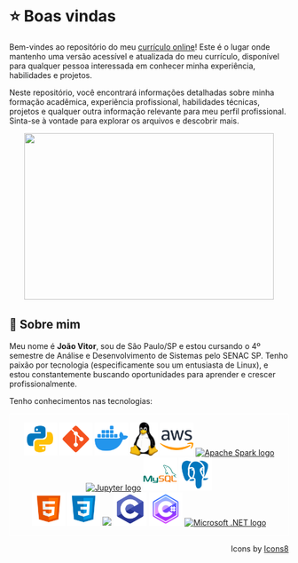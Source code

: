 # ⭐ Boas vindas

Bem-vindes ao repositório do meu [currículo online](https://jvitor-alol.github.io/Curriculum-Vitae/)! Este é o lugar onde mantenho uma versão acessível e atualizada do meu currículo, disponível para qualquer pessoa interessada em conhecer minha experiência, habilidades e projetos.

Neste repositório, você encontrará informações detalhadas sobre minha formação acadêmica, experiência profissional, habilidades técnicas, projetos e qualquer outra informação relevante para meu perfil profissional. Sinta-se à vontade para explorar os arquivos e descobrir mais.

<div align="center">
  <img src="https://media.giphy.com/media/dWesBcTLavkZuG35MI/giphy.gif" width="450" height="300">
</div>

## 🤖 Sobre mim

Meu nome é **João Vitor**, sou de São Paulo/SP e estou cursando o 4º semestre de Análise e Desenvolvimento de Sistemas pelo SENAC SP. Tenho paixão por tecnologia (especificamente sou um entusiasta de Linux), e estou constantemente buscando oportunidades para aprender e crescer profissionalmente.

Tenho conhecimentos nas tecnologias:

<div id="icones" align="center" style="padding: 15px; border: 1px solid #ffffff;">
    <img src="assets/icons/icons8-python.svg" height="60px">
    <img src="assets/icons/icons8-git.svg" height="60px">
    <img src="assets/icons/icons8-docker.svg" height="60px">
    <img src="assets/icons/Tux.svg" height="60px">
    <img src="assets/icons/icons8-amazon-web-services.svg" height="60px">
    <a title="Apache Software Foundation, Apache License 2.0 &lt;http://www.apache.org/licenses/LICENSE-2.0&gt;, via Wikimedia Commons" href="https://commons.wikimedia.org/wiki/File:Apache_Spark_logo.svg"><img height="60px" alt="Apache Spark logo" src="https://upload.wikimedia.org/wikipedia/commons/thumb/f/f3/Apache_Spark_logo.svg/512px-Apache_Spark_logo.svg.png"></a>
    <a href="https://jupyter.org/"><img width="60" alt="Jupyter logo" src="https://jupyter.org/assets/homepage/main-logo.svg"></a>
    <img src="assets/icons/icons8-mysql-logo.svg" height="60px">
    <img src="assets/icons/icons8-postgresql.svg" height="60px">
    <br />
    <img src="assets/icons/icons8-html-5.svg" height="60px">
    <img src="assets/icons/icons8-css3.svg" height="60px">
    <img src="assets/icons/icons8-bootstrap.svg" height="60px">
    <img src="assets/icons/icons8-c-programming.svg" height="60px">
    <img src="assets/icons/icons8-c-sharp-logo.svg" height="60px">
    <a title="Microsoft, CC0, via Wikimedia Commons" href="https://commons.wikimedia.org/wiki/File:Microsoft_.NET_logo.svg"><img height="60px" alt="Microsoft .NET logo" src="https://upload.wikimedia.org/wikipedia/commons/thumb/7/7d/Microsoft_.NET_logo.svg/256px-Microsoft_.NET_logo.svg.png"></a>
</div>
<p style="text-align: right;">Icons by <a href="https://icons8.com">Icons8</a></p>
